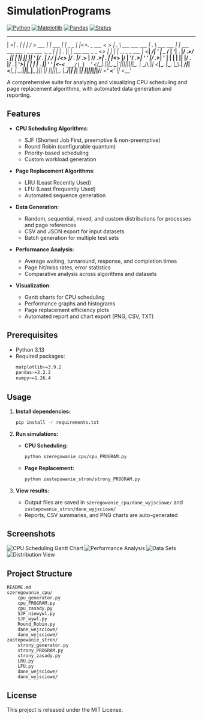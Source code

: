 # SimulationPrograms

[![Python](https://img.shields.io/badge/Python-3.13-blue.svg)](https://www.python.org/)
[![Matplotlib](https://img.shields.io/badge/Matplotlib-3.9.2-red.svg)](https://pypi.org/project/matplotlib/)
[![Pandas](https://img.shields.io/badge/Pandas-2.2.2-yellow.svg)](https://pypi.org/project/pandas/)
[![Status](https://img.shields.io/badge/Status-Beta-orange.svg)]()


 ___  ___  _ _   ___       _           _       _  _             _     ___                   ___            _                                   _     ___  _                 _    _    _              
|  _>| . \| | | / __> ___ | |_  ___  _| | _ _ | |<_>._ _  ___  < >   | . \ ___  ___  ___   | . \ ___  ___ | | ___  ___  ___ ._ _ _  ___ ._ _ _| |_  | . || | ___  ___  _ _ <_> _| |_ | |_ ._ _ _  ___
| <__|  _/| ' | \__ \/ | '| . |/ ._>/ . || | || || || ' |/ . | /.\/  |  _/<_> |/ . |/ ._>  |   // ._>| . \| |<_> |/ | '/ ._>| ' ' |/ ._>| ' | | |   |   || |/ . |/ . \| '_>| |  | |  | . || ' ' |<_-<
`___/|_|  `___' <___/\_|_.|_|_|\___.\___|`___||_||_||_|_|\_. | \_/\  |_|  <___|\_. |\___.  |_\_\\___.|  _/|_|<___|\_|_.\___.|_|_|_|\___.|_|_| |_|   |_|_||_|\_. |\___/|_|  |_|  |_|  |_|_||_|_|_|/__/
                                                         <___'                 <___'                 |_|                                                    <___'                                    

A comprehensive suite for analyzing and visualizing CPU scheduling and page replacement algorithms, with automated data generation and reporting.

## Features

- **CPU Scheduling Algorithms**:
  - SJF (Shortest Job First, preemptive & non-preemptive)
  - Round Robin (configurable quantum)
  - Priority-based scheduling
  - Custom workload generation

- **Page Replacement Algorithms**:
  - LRU (Least Recently Used)
  - LFU (Least Frequently Used)
  - Automated sequence generation

- **Data Generation**:
  - Random, sequential, mixed, and custom distributions for processes and page references
  - CSV and JSON export for input datasets
  - Batch generation for multiple test sets

- **Performance Analysis**:
  - Average waiting, turnaround, response, and completion times
  - Page hit/miss rates, error statistics
  - Comparative analysis across algorithms and datasets

- **Visualization**:
  - Gantt charts for CPU scheduling
  - Performance graphs and histograms
  - Page replacement efficiency plots
  - Automated report and chart export (PNG, CSV, TXT)

## Prerequisites

- Python 3.13
- Required packages:
  ```bash
  matplotlib>=3.9.2
  pandas>=2.2.2
  numpy>=1.26.4
  ```

## Usage

1. **Install dependencies:**
   ```bash
   pip install -r requirements.txt
   ```

3. **Run simulations:**
   - **CPU Scheduling:**
     ```bash
     python szeregowanie_cpu/cpu_PROGRAM.py
     ```
   - **Page Replacement:**
     ```bash
     python zastepowanie_stron/strony_PROGRAM.py
     ```

4. **View results:**
   - Output files are saved in `szeregowanie_cpu/dane_wyjsciowe/` and `zastepowanie_stron/dane_wyjsciowe/`
   - Reports, CSV summaries, and PNG charts are auto-generated


## Screenshots

![CPU Scheduling Gantt Chart](https://github.com/user-attachments/assets/b6293cc8-86d5-44fb-b69c-bee71dd9b673)
![Performance Analysis](https://github.com/user-attachments/assets/ae1f0b9d-70df-4373-b79a-29b827c7ea34)
![Data Sets](https://github.com/user-attachments/assets/ac8ed108-3784-45c4-aaff-3e7f0e430402)
![Distribution View](https://github.com/user-attachments/assets/7104f9d1-6ebb-4bde-9cb4-c1438117932b)

## Project Structure

```
README.md
szeregowanie_cpu/
    cpu_generator.py
    cpu_PROGRAM.py
    cpu_zasady.py
    SJF_niewywl.py
    SJF_wywl.py
    Round_Robin.py
    dane_wejsciowe/
    dane_wyjsciowe/
zastepowanie_stron/
    strony_generator.py
    strony_PROGRAM.py
    strony_zasady.py
    LRU.py
    LFU.py
    dane_wejsciowe/
    dane_wyjsciowe/
```

## License

This project is released under the MIT License.
